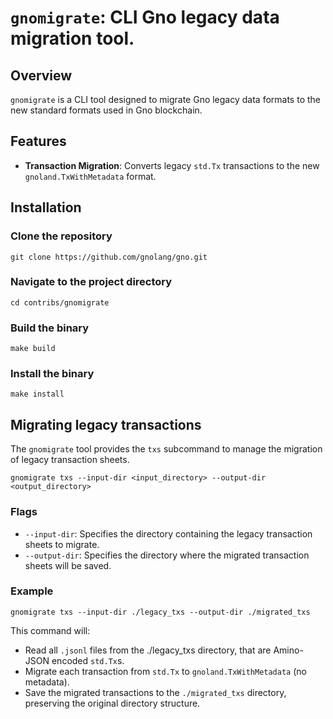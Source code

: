 # `gnomigrate`: CLI Gno legacy data migration tool.

## Overview

`gnomigrate` is a CLI tool designed to migrate Gno legacy data formats to the new standard formats used in Gno
blockchain.

## Features

- **Transaction Migration**: Converts legacy `std.Tx` transactions to the new `gnoland.TxWithMetadata` format.

## Installation

### Clone the repository

```shell
git clone https://github.com/gnolang/gno.git
```

### Navigate to the project directory

```shell
cd contribs/gnomigrate
```

### Build the binary

```shell
make build
```

### Install the binary

```shell
make install
```

## Migrating legacy transactions

The `gnomigrate` tool provides the `txs` subcommand to manage the migration of legacy transaction sheets.

```shell
gnomigrate txs --input-dir <input_directory> --output-dir <output_directory>
```

### Flags

- `--input-dir`:  Specifies the directory containing the legacy transaction sheets to migrate.
- `--output-dir`:  Specifies the directory where the migrated transaction sheets will be saved.

### Example

```shell
gnomigrate txs --input-dir ./legacy_txs --output-dir ./migrated_txs
```

This command will:

- Read all `.jsonl` files from the ./legacy_txs directory, that are Amino-JSON encoded `std.Tx`s.
- Migrate each transaction from `std.Tx` to `gnoland.TxWithMetadata` (no metadata).
- Save the migrated transactions to the `./migrated_txs` directory, preserving the original directory structure.
